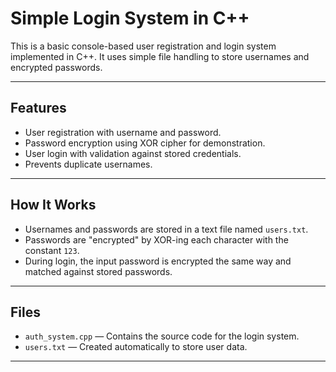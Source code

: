 # Simple Login System in C++

This is a basic console-based user registration and login system implemented in C++. It uses simple file handling to store usernames and encrypted passwords.

---

## Features

- User registration with username and password.
- Password encryption using XOR cipher for demonstration.
- User login with validation against stored credentials.
- Prevents duplicate usernames.

---

## How It Works

- Usernames and passwords are stored in a text file named `users.txt`.
- Passwords are "encrypted" by XOR-ing each character with the constant `123`.
- During login, the input password is encrypted the same way and matched against stored passwords.

---

## Files

- `auth_system.cpp` — Contains the source code for the login system.
- `users.txt` — Created automatically to store user data.

---
